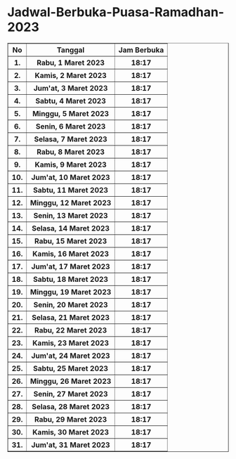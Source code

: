# Jadwal-Berbuka-Puasa-Ramadhan-2023

<!DOCTYPE html>
<html lang="en">
<head>
    <meta charset="UTF-8">
    <meta http-equiv="X-UA-Compatible" content="IE=edge">
    <meta name="viewport" content="width=device-width, initial-scale=1.0">
    <title>Document</title>
</head>
<body>
    <table border="1">
        <tr>
            <th>No</th>
            <th>Tanggal</th>
            <th>Jam Berbuka</th>
        </tr>
        <tr>
            <th>1.</th>
            <th>Rabu, 1 Maret 2023</th>
            <th>18:17</th>
        </tr>
        <tr>
            <th>2.</th>
            <th>Kamis, 2 Maret 2023</th>
            <th>18:17</th>
        </tr>
        <tr>
            <th>3.</th>
            <th>Jum'at, 3 Maret 2023</th>
            <th>18:17</th>
        </tr>
        <tr>
            <th>4.</th>
            <th>Sabtu, 4 Maret 2023</th>
            <th>18:17</th>
        </tr>
        <tr>
            <th>5.</th>
            <th>Minggu, 5 Maret 2023</th>
            <th>18:17</th>
        </tr>
        <tr>
            <th>6.</th>
            <th>Senin, 6 Maret 2023</th>
            <th>18:17</th>
        </tr>
        <tr>
            <th>7.</th>
            <th>Selasa, 7 Maret 2023</th>
            <th>18:17</th>
        </tr>
        <tr>
            <th>8.</th>
            <th>Rabu, 8 Maret 2023</th>
            <th>18:17</th>
        </tr>
        <tr>
            <th>9.</th>
            <th>Kamis, 9 Maret 2023</th>
            <th>18:17</th>
        </tr>
        <tr>
            <th>10.</th>
            <th>Jum'at, 10 Maret 2023</th>
            <th>18:17</th>
        </tr>
        <tr>
            <th>11.</th>
            <th>Sabtu, 11 Maret 2023</th>
            <th>18:17</th>
        </tr>
        <tr>
            <th>12.</th>
            <th>Minggu, 12 Maret 2023</th>
            <th>18:17</th>
        </tr>
        <tr>
            <th>13.</th>
            <th>Senin, 13 Maret 2023</th>
            <th>18:17</th>
        </tr>
        <tr>
            <th>14.</th>
            <th>Selasa, 14 Maret 2023</th>
            <th>18:17</th>
        </tr>
        <tr>
            <th>15.</th>
            <th>Rabu, 15 Maret 2023</th>
            <th>18:17</th>
        </tr>
        <tr>
            <th>16.</th>
            <th>Kamis, 16 Maret 2023</th>
            <th>18:17</th>
        </tr>
        <tr>
            <th>17.</th>
            <th>Jum'at, 17 Maret 2023</th>
            <th>18:17</th>
        </tr>
        <tr>
            <th>18.</th>
            <th>Sabtu, 18 Maret 2023</th>
            <th>18:17</th>
        </tr>
        <tr>
            <th>19.</th>
            <th>Minggu, 19 Maret 2023</th>
            <th>18:17</th>
        </tr>
        <tr>
            <th>20.</th>
            <th>Senin, 20 Maret 2023</th>
            <th>18:17</th>
        </tr>
        <tr>
            <th>21.</th>
            <th>Selasa, 21 Maret 2023</th>
            <th>18:17</th>
        </tr>
        <tr>
            <th>22.</th>
            <th>Rabu, 22 Maret 2023</th>
            <th>18:17</th>
        </tr>
        <tr>
            <th>23.</th>
            <th>Kamis, 23 Maret 2023</th>
            <th>18:17</th>
        </tr>
        <tr>
            <th>24.</th>
            <th>Jum'at, 24 Maret 2023</th>
            <th>18:17</th>
        </tr>
        <tr>
            <th>25.</th>
            <th>Sabtu, 25 Maret 2023</th>
            <th>18:17</th>
        </tr>
        <tr>
            <th>26.</th>
            <th>Minggu, 26 Maret 2023</th>
            <th>18:17</th>
        </tr>
        <tr>
            <th>27.</th>
            <th>Senin, 27 Maret 2023</th>
            <th>18:17</th>
        </tr>
        <tr>
            <th>28.</th>
            <th>Selasa, 28 Maret 2023</th>
            <th>18:17</th>
        </tr>
        <tr>
            <th>29.</th>
            <th>Rabu, 29 Maret 2023</th>
            <th>18:17</th>
        </tr>
        <tr>
            <th>30.</th>
            <th>Kamis, 30 Maret 2023</th>
            <th>18:17</th>
        </tr>
        <tr>
            <th>31.</th>
            <th>Jum'at, 31 Maret 2023</th>
            <th>18:17</th>
        </tr>
    </table>
</body>
</html>
